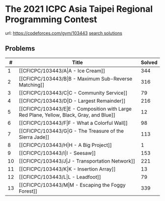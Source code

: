 # The 2021 ICPC Asia Taipei Regional Programming Contest

url: https://codeforces.com/gym/103443
[search solutions](https://www.google.com/search?q=Solution+OR+題解+The+2021+ICPC+Asia+Taipei+Regional+Programming+Contest)

## Problems

| # | Title | Solved |
| --- | --- | --- |
|1|[[CFICPC/103443/A\|A - Ice Cream]]|344|
|2|[[CFICPC/103443/B\|B - Maximum Sub-Reverse Matching]]|316|
|3|[[CFICPC/103443/C\|C - Community Service]]|79|
|4|[[CFICPC/103443/D\|D - Largest Remainder]]|216|
|5|[[CFICPC/103443/E\|E - Composition with Large Red Plane, Yellow, Black, Gray, and Blue]]|12|
|6|[[CFICPC/103443/F\|F - What a Colorful Wall]]|98|
|7|[[CFICPC/103443/G\|G - The Treasure of the Sierra Jade]]|113|
|8|[[CFICPC/103443/H\|H - A Big Project]]|1|
|9|[[CFICPC/103443/I\|I - Seesaw]]|153|
|10|[[CFICPC/103443/J\|J - Transportation Network]]|221|
|11|[[CFICPC/103443/K\|K - Insertion Array]]|13|
|12|[[CFICPC/103443/L\|L - Leadfoot]]|79|
|13|[[CFICPC/103443/M\|M - Escaping the Foggy Forest]]|339|
